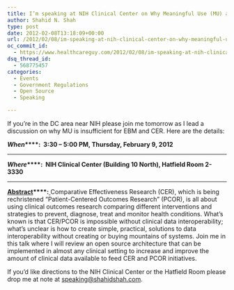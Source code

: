 ```yaml
---
title: I’m speaking at NIH Clinical Center on Why Meaningful Use (MU) and EHRs are Insufficient for Evidence Based Medicine (EBM) and Comparative Effectiveness Research (CER)
author: Shahid N. Shah
type: post
date: 2012-02-08T13:18:09+00:00
url: /2012/02/08/im-speaking-at-nih-clinical-center-on-why-meaningful-use-mu-and-ehrs-are-insufficient-for-evidence-based-medicine-ebm-and-comparative-effectiveness-research-cer/
oc_commit_id:
  - https://www.healthcareguy.com/2012/02/08/im-speaking-at-nih-clinical-center-on-why-meaningful-use-mu-and-ehrs-are-insufficient-for-evidence-based-medicine-ebm-and-comparative-effectiveness-research-cer/1478770783
dsq_thread_id:
  - 568775457
categories:
  - Events
  - Government Regulations
  - Open Source
  - Speaking

---
```

If you’re in the DC area near NIH please join me tomorrow as I lead a discussion on why MU is insufficient for EBM and CER. Here are the details:

**_When_****:&#160; 3:30 – 5:00 PM, Thursday, February 9, 2012**

****

**_Where_****:&#160; NIH Clinical Center (Building 10 North), Hatfield Room 2-3330**

****

**<u>Abstract</u>****:**<u> </u>Comparative Effectiveness Research (CER), which is being rechristened “Patient-Centered Outcomes Research” (PCOR), is all about using clinical outcomes research comparing different interventions and strategies to prevent, diagnose, treat and monitor health conditions. What’s known is that CER/PCOR is impossible without clinical data interoperability; what’s unclear is how to create simple, practical, solutions to data interoperability without creating or buying mountains of systems. Join me in this talk where I will review an open source architecture that can be implemented in almost any clinical setting to increase and improve the amount of clinical data available to feed CER and PCOR initiatives.

If you’d like directions to the NIH Clinical Center or the Hatfield Room please drop me at note at <speaking@shahidshah.com>.